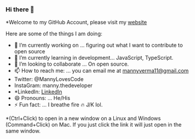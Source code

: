 ### Hi there 👋

*Welcome to my GitHub Account, please visit my <a href="http://mverma45.github.io/portfolio/">website</a>

Here are some of the things I am doing:

- 🔭 I’m currently working on ... figuring out what I want to contribute to open source
- 🌱 I’m currently learning in development... JavaScript, TypeScript.
- 👯 I’m looking to collaborate ... On open source.
- 📫 How to reach me: ... you can email me at mannyverma11@gmail.com 
- Twitter: @MannyLovesCode
- InstaGram: manny.thedeveloper
- *LinkedIn: <a href="https://www.linkedin.com/in/manendar-verma-1910a84a/">LinkedIn</a>
- 😄 Pronouns: ... He/His
- ⚡ Fun fact: ... I breathe fire :fire: J/K lol.

*(Ctrl+Click) to open in a new window on a Linux and Windows (Command+Click) on Mac. If you just click the link it will just open in the same window.
